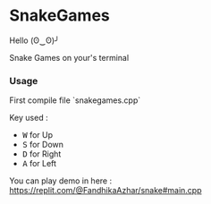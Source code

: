 # SnakeGames
Hello (ʘ‿ʘ)╯

Snake Games on your's terminal
<h3> Usage </h3>
<p> First compile file `snakegames.cpp` </p>

Key used :

- <kbd>W</kbd> for Up
- <kbd>S</kbd> for Down
- <kbd>D</kbd> for Right
- <kbd>A</kbd> for Left

You can play demo in here : https://replit.com/@FandhikaAzhar/snake#main.cpp
